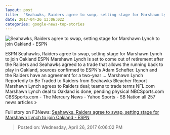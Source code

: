 ```yaml
---
layout: post
title:  "Seahawks, Raiders agree to swap, setting stage for Marshawn Lynch to join Oakland - ESPN"
date: 2017-04-26 13:06:02Z
categories: google-news-top-stories
---
```


![Seahawks, Raiders agree to swap, setting stage for Marshawn Lynch to join Oakland - ESPN](http://a.espncdn.com/combiner/i?img=%2Fphoto%2F2016%2F0516%2Fr83798_1296x729_16%2D9.jpg)

ESPN Seahawks, Raiders agree to swap, setting stage for Marshawn Lynch to join Oakland ESPN Marshawn Lynch is set to come out of retirement after the Raiders and Seahawks agreed to a trade that allows the running back to play in Oakland, sources confirmed to ESPN's Adam Schefter. Lynch and the Raiders have an agreement for a two-year ... Marshawn Lynch Reportedly to Be Traded to Raiders from Seahawks Bleacher Report Marshawn Lynch agrees to Raiders deal; teams to trade terms NFL.com Marshawn Lynch deal to Oakland is done, pending physical NBCSports.com CBSSports.com - The Mercury News - Yahoo Sports - SB Nation all 257 news articles »


Full story on F3News: [Seahawks, Raiders agree to swap, setting stage for Marshawn Lynch to join Oakland - ESPN](http://www.f3nws.com/n/vzMscC)

> Posted on: Wednesday, April 26, 2017 6:06:02 PM
